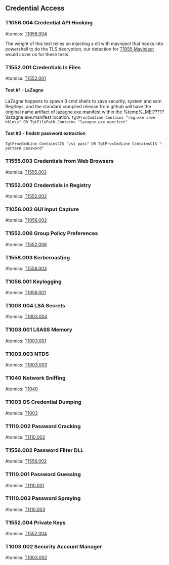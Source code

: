 ## Credential Access


### T1056.004 Credential API Hooking
Atomics: [T1056.004](https://github.com/redcanaryco/atomic-red-team/blob/master/atomics/T1056.004/T1056.004.md)

The weight of this test relies on injecting a dll with mavinject that hooks into powershell to do the TLS decryption, our detection for [T1055 Mavinject](https://github.com/keyboardcrunch/SentinelOne-ATTACK-Queries/blob/9da3392c991c2badcb88a715e791a55654c1c567/Tactics/DefenseEvasion.md#t1055-process-injection) would cover us for these tests.

### T1552.001 Credentials In Files
Atomics: [T1552.001](https://github.com/redcanaryco/atomic-red-team/blob/master/atomics/T1552.001/T1552.001.md)

#### Test #1 - LaZagne
LaZagne happens to spawn 3 cmd shells to save security, system and sam RegKeys, and the standard compiled release from github will have the original name artifact of lazagne.exe.manifest within the %temp%\_MEI?????\lazagne.exe.manifest location.
`
TgtProcCmdline Contains "reg.exe save hklm\s" OR TgtFilePath Contains "lazagne.exe.manifest"
`

#### Test #3 - findstr password extraction
`
TgtProcCmdLine ContainsCIS "/si pass" OR TgtProcCmdLine ContainsCIS "-pattern password"
`

### T1555.003 Credentials from Web Browsers
Atomics: [T1555.003](https://github.com/redcanaryco/atomic-red-team/blob/master/atomics/T1555.003/T1555.003.md)


### T1552.002 Credentials in Registry
Atomics: [T1552.002](https://github.com/redcanaryco/atomic-red-team/blob/master/atomics/T1552.002/T1552.002.md)


### T1056.002 GUI Input Capture
Atomics: [T1056.002](https://github.com/redcanaryco/atomic-red-team/blob/master/atomics/T1056.002/T1056.002.md)


### T1552.006 Group Policy Preferences
Atomics: [T1552.006](https://github.com/redcanaryco/atomic-red-team/blob/master/atomics/T1552.006/T1552.006.md)


### T1558.003 Kerberoasting
Atomics: [T1558.003](https://github.com/redcanaryco/atomic-red-team/blob/master/atomics/T1558.003/T1558.003.md)


### T1056.001 Keylogging
Atomics: [T1056.001](https://github.com/redcanaryco/atomic-red-team/blob/master/atomics/T1056.001/T1056.001.md)


### T1003.004 LSA Secrets
Atomics: [T1003.004](https://github.com/redcanaryco/atomic-red-team/blob/master/atomics/T1003.004/T1003.004.md)


### T1003.001 LSASS Memory
Atomics: [T1003.001](https://github.com/redcanaryco/atomic-red-team/blob/master/atomics/T1003.001/T1003.001.md)


### T1003.003 NTDS
Atomics: [T1003.003](https://github.com/redcanaryco/atomic-red-team/blob/master/atomics/T1003.003/T1003.003.md)


### T1040 Network Sniffing
Atomics: [T1040](https://github.com/redcanaryco/atomic-red-team/blob/master/atomics/T1040/T1040.md)


### T1003 OS Credential Dumping
Atomics: [T1003](https://github.com/redcanaryco/atomic-red-team/blob/master/atomics/T1003/T1003.md)


### T1110.002 Password Cracking
Atomics: [T1110.002](https://github.com/redcanaryco/atomic-red-team/blob/master/atomics/T1110.002/T1110.002.md)


### T1556.002 Password Filter DLL
Atomics: [T1556.002](https://github.com/redcanaryco/atomic-red-team/blob/master/atomics/T1556.002/T1556.002.md)


### T1110.001 Password Guessing
Atomics: [T1110.001](https://github.com/redcanaryco/atomic-red-team/blob/master/atomics/T1110.001/T1110.001.md)


### T1110.003 Password Spraying
Atomics: [T1110.003](https://github.com/redcanaryco/atomic-red-team/blob/master/atomics/T1110.003/T1110.003.md)


### T1552.004 Private Keys
Atomics: [T1552.004](https://github.com/redcanaryco/atomic-red-team/blob/master/atomics/T1552.004/T1552.004.md)


### T1003.002 Security Account Manager
Atomics: [T1003.002](https://github.com/redcanaryco/atomic-red-team/blob/master/atomics/T1003.002/T1003.002.md)


